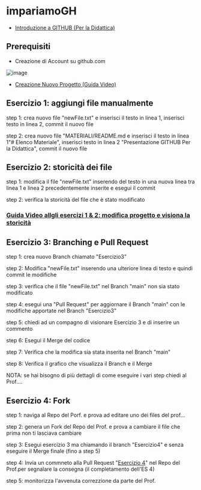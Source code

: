 # impariamoGH
* [Introduzione a GITHUB (Per la Didattica)](https://docs.google.com/presentation/d/e/2PACX-1vQy6yuKZ_ewYe0XDskxTbNPvuUHiLfyMVasIEB7YVqZw9NObtHhF3joL_XDw2nBadLHdl5Ute6rAfOQ/pub?start=false&loop=false&delayms=10000)

## Prerequisiti
* Creazione di Account su github.com

![image](https://user-images.githubusercontent.com/94290557/201487323-88a14ef8-b3a7-4359-9bfd-88ba77004ba7.png)

* [Creazione Nuovo Progetto (Guida Video)](https://youtu.be/47bZxjEwE_c)

## Esercizio 1: aggiungi file manualmente
step 1: crea nuovo file "newFile.txt" e inserisci il testo in linea 1, inserisci testo in linea 2, commit il nuovo file

step 2: crea nuovo file "MATERIALI/README.md e inserisci il testo in linea 1"# Elenco Materiale", inserisci testo in linea 2 "Presentazione GITHUB Per la Didattica", commit il nuovo file

## Esercizio 2: storicità dei file
step 1: modifica il file "newFile.txt" inserendo del testo in una nuova linea tra linea 1 e linea 2 precedentemente inserite e esegui il commit

step 2: verifica la storicità del file che è stato modificato

### [Guida Video allgli esercizi 1 & 2: modifica progetto e visiona la storicità](https://youtu.be/jAusId8fp1g)

## Esercizio 3: Branching e Pull Request
step 1: crea nuovo Branch chiamato "Esercizio3"

step 2: Modifica "newFile.txt" inserendo una ulteriore linea di testo e quindi commit le modifiche

step 3: verifica che il file "newFile.txt" nel Branch "main" non sia stato modificato

step 4: esegui una "Pull Request" per aggiornare il Branch "main" con le modifiche apportate nel Branch "Esercizio3"

step 5: chiedi ad un compagno di visionare Esercizio 3 e di inserire un commento

step 6: Esegui il Merge del codice

step 7: Verifica che la modifica sia stata inserita nel Branch "main"

step 8: Verifica il grafico che visualizza il Branch e il Merge

NOTA: se hai bisogno di più dettagli di come eseguire i vari step chiedi al Prof....

## Esercizio 4: Fork

step 1: naviga al Repo del Porf. e prova ad editare uno dei files del prof...

step 2: genera un Fork del Repo del Prof. e prova a cambiare il file che prima non ti lasciava cambiare

step 3: Esegui esercizio 3 ma chiamando il branch "Esercizio4" e senza eseguire il Merge finale (fino a step 5)

step 4: Invia un commneto alla Pull Request "[Esercizio 4](https://github.com/Prof-Palitto/impariamoGH/pull/2)" nel Repo del Prof.per segnalare la consegna (il completamento dell'ES 4)

step 5: monitorizza l'avvenuta correzzione da parte del Prof.
